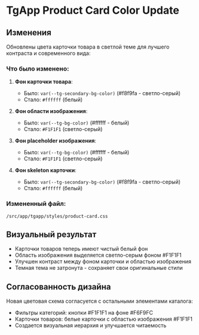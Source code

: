 # TgApp Product Card Color Update

## Изменения

Обновлены цвета карточки товара в светлой теме для лучшего контраста и современного вида:

### Что было изменено:

1. **Фон карточки товара**:
   - Было: `var(--tg-secondary-bg-color)` (#f8f9fa - светло-серый)
   - Стало: `#ffffff` (белый)

2. **Фон области изображения**:
   - Было: `var(--tg-bg-color)` (#ffffff - белый)
   - Стало: `#F1F1F1` (светло-серый)

3. **Фон placeholder изображения**:
   - Было: `var(--tg-bg-color)` (#ffffff - белый) 
   - Стало: `#F1F1F1` (светло-серый)

4. **Фон skeleton карточки**:
   - Было: `var(--tg-secondary-bg-color)` (#f8f9fa - светло-серый)
   - Стало: `#ffffff` (белый)

### Измененный файл:

`/src/app/tgapp/styles/product-card.css`

## Визуальный результат

- Карточки товаров теперь имеют чистый белый фон
- Область изображения выделяется светло-серым фоном #F1F1F1
- Улучшен контраст между фоном карточки и областью изображения
- Темная тема не затронута - сохраняет свои оригинальные стили

## Согласованность дизайна

Новая цветовая схема согласуется с остальными элементами каталога:
- Фильтры категорий: кнопки #F1F1F1 на фоне #F6F9FC
- Карточки товаров: белые карточки с областью изображения #F1F1F1
- Создается визуальная иерархия и улучшается читаемость 